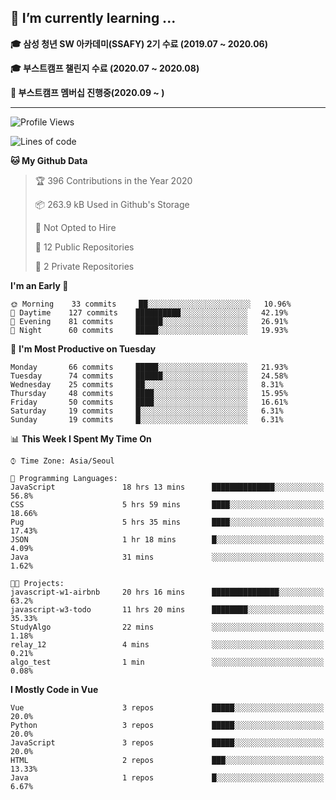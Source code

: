## 🌱 I’m currently learning ...

**🎓 삼성 청년 SW 아카데미(SSAFY) 2기 수료 (2019.07 ~ 2020.06)**

**🎓 부스트캠프 챌린지 수료 (2020.07 ~ 2020.08)**

**🏃  부스트캠프 멤버십 진행중(2020.09 ~ )**
 
-----

<!--START_SECTION:waka-->
![Profile Views](http://img.shields.io/badge/Profile%20Views-165-blue)

![Lines of code](https://img.shields.io/badge/From%20Hello%20World%20I%27ve%20Written-34.4%20million%20lines%20of%20code-blue)

**🐱 My Github Data** 

> 🏆 396 Contributions in the Year 2020
 > 
> 📦 263.9 kB Used in Github's Storage 
 > 
> 🚫 Not Opted to Hire
 > 
> 📜 12 Public Repositories
 > 
> 🔑 2 Private Repositories 

**I'm an Early 🐤** 

```text
🌞 Morning    33 commits     ██░░░░░░░░░░░░░░░░░░░░░░░   10.96% 
🌆 Daytime    127 commits    ██████████░░░░░░░░░░░░░░░   42.19% 
🌃 Evening    81 commits     ██████░░░░░░░░░░░░░░░░░░░   26.91% 
🌙 Night      60 commits     █████░░░░░░░░░░░░░░░░░░░░   19.93%

```
📅 **I'm Most Productive on Tuesday** 

```text
Monday       66 commits     █████░░░░░░░░░░░░░░░░░░░░   21.93% 
Tuesday      74 commits     ██████░░░░░░░░░░░░░░░░░░░   24.58% 
Wednesday    25 commits     ██░░░░░░░░░░░░░░░░░░░░░░░   8.31% 
Thursday     48 commits     ████░░░░░░░░░░░░░░░░░░░░░   15.95% 
Friday       50 commits     ████░░░░░░░░░░░░░░░░░░░░░   16.61% 
Saturday     19 commits     █░░░░░░░░░░░░░░░░░░░░░░░░   6.31% 
Sunday       19 commits     █░░░░░░░░░░░░░░░░░░░░░░░░   6.31%

```


📊 **This Week I Spent My Time On** 

```text
⌚︎ Time Zone: Asia/Seoul

💬 Programming Languages: 
JavaScript               18 hrs 13 mins      ██████████████░░░░░░░░░░░   56.8% 
CSS                      5 hrs 59 mins       ████░░░░░░░░░░░░░░░░░░░░░   18.66% 
Pug                      5 hrs 35 mins       ████░░░░░░░░░░░░░░░░░░░░░   17.43% 
JSON                     1 hr 18 mins        █░░░░░░░░░░░░░░░░░░░░░░░░   4.09% 
Java                     31 mins             ░░░░░░░░░░░░░░░░░░░░░░░░░   1.62%

🐱‍💻 Projects: 
javascript-w1-airbnb     20 hrs 16 mins      ███████████████░░░░░░░░░░   63.2% 
javascript-w3-todo       11 hrs 20 mins      ████████░░░░░░░░░░░░░░░░░   35.33% 
StudyAlgo                22 mins             ░░░░░░░░░░░░░░░░░░░░░░░░░   1.18% 
relay_12                 4 mins              ░░░░░░░░░░░░░░░░░░░░░░░░░   0.21% 
algo_test                1 min               ░░░░░░░░░░░░░░░░░░░░░░░░░   0.08%

```

**I Mostly Code in Vue** 

```text
Vue                      3 repos             █████░░░░░░░░░░░░░░░░░░░░   20.0% 
Python                   3 repos             █████░░░░░░░░░░░░░░░░░░░░   20.0% 
JavaScript               3 repos             █████░░░░░░░░░░░░░░░░░░░░   20.0% 
HTML                     2 repos             ███░░░░░░░░░░░░░░░░░░░░░░   13.33% 
Java                     1 repos             █░░░░░░░░░░░░░░░░░░░░░░░░   6.67%

```



<!--END_SECTION:waka-->
